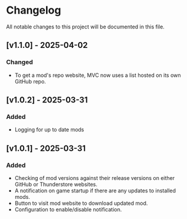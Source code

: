 # Changelog

All notable changes to this project will be documented in this file.

## [v1.1.0] - 2025-04-02

### Changed

- To get a mod's repo website, MVC now uses a list hosted on its own GitHub repo.

## [v1.0.2] - 2025-03-31

### Added

- Logging for up to date mods

## [v1.0.1] - 2025-03-31

### Added

- Checking of mod versions against their release versions on either GitHub or Thunderstore websites.
- A notification on game startup if there are any updates to installed mods.
- Button to visit mod website to download updated mod.
- Configuration to enable/disable notification.
